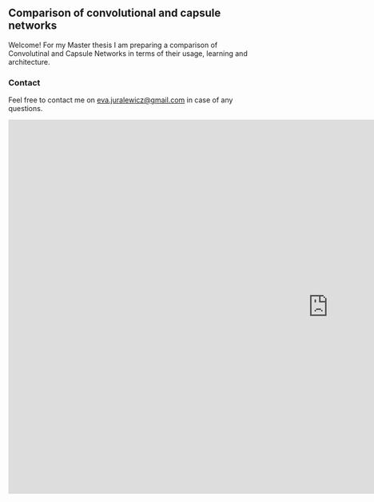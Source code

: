## Comparison of convolutional and capsule networks

Welcome! For my Master thesis I am preparing a comparison of Convolutinal and Capsule Networks in terms of their usage, learning and architecture.

### Contact
Feel free to contact me on eva.juralewicz@gmail.com in case of any questions.

<iframe src="https://docs.google.com/presentation/d/e/2PACX-1vRyL8SRoFuu8e-rUU6OOlivF520cDk1oFZfa4HA-F8dvhve4X1ekR9vwiJbvppkAjGOXjA6aAE7XuXn/embed?start=false&loop=false&delayms=3000" frameborder="0" width="1280" height="749" allowfullscreen="true" mozallowfullscreen="true" webkitallowfullscreen="true"></iframe>
